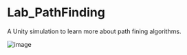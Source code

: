 # Lab_PathFinding
A Unity simulation to learn more about path fining algorithms.

![image](https://github.com/user-attachments/assets/50bb8dd4-e83b-42e2-82d0-4f774bb8f7c0)
